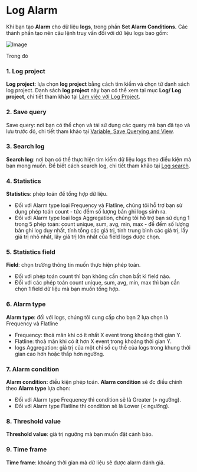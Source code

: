 # Log Alarm

Khi bạn tạo **Alarm** cho dữ liệu **logs**, trong phần **Set Alarm Conditions.** Các thành phần tạo nên câu lệnh truy vấn đối với dữ liệu logs bao gồm: 

![Image](https://github.com/vngcloud/docs/blob/main/Vietnamese/.gitbook/assets/image%20(110).png?raw=true)

Trong đó

### 1. Log project

**Log project**: lựa chọn **log project** bằng cách tìm kiếm và chọn từ danh sách log project. Danh sách **log project** này bạn có thể xem tại mục **Log/ Log project**, chi tiết tham khảo tại [Làm việc với Log Project](https://docs.vngcloud.vn/vng-cloud-document/vn/vmonitor-platform/cach-tinh-nang-cua-vmonitor-platform/logs/lam-viec-voi-log-project).

### 2. Save query

Save query: nơi bạn có thể chọn và tái sử dụng các query mà bạn đã tạo và lưu trước đó, chi tiết tham khảo tại [Variable, Save Querying and View](https://docs.vngcloud.vn/vng-cloud-document/vn/vmonitor-platform/cach-tinh-nang-cua-vmonitor-platform/dashboard/variable-save-querying-and-view).

### 3. Search log

**Search log**: nơi bạn có thể thực hiện tìm kiếm dữ liệu logs theo điều kiện mà bạn mong muốn. Để biết cách search log, chi tiết tham khảo tại [Log search](https://docs.vngcloud.vn/vng-cloud-document/vn/vmonitor-platform/cach-tinh-nang-cua-vmonitor-platform/dashboard/widget/log-search).

### 4. Statistics

**Statistics**: phép toán để tổng hợp dữ liệu.

* Đối với Alarm type loại Frequency và Flatline, chúng tôi hỗ trợ bạn sử dụng phép toán count - tức đếm số lượng bản ghi logs sinh ra.
* Đối với Alarm type loại logs Aggregation, chúng tôi hỗ trợ bạn sử dụng 1 trong 5 phép toán: count unique, sum, avg, min, max - để đếm số lượng bản ghi log duy nhất, tính tổng các giá trị, tính trung bình các giá trị, lấy giá trị nhỏ nhất, lấy giá trị lớn nhất của field logs được chọn.

### 5. Statistics field

**Field**: chọn trường thông tin muốn thực hiện phép toán.

* Đối với phép toán count thì bạn không cần chọn bất kì field nào.
* Đối với các phép toán count unique, sum, avg, min, max thì bạn cần chọn 1 field dữ liệu mà bạn muốn tổng hợp.

### 6. Alarm type

**Alarm type**: đối với logs, chúng tôi cung cấp cho bạn 2 lựa chọn là Frequency và Flatline

* Frequency: thoả mãn khi có ít nhất X event trong khoảng thời gian Y.
* Flatline: thoả mãn khi có ít hơn X event trong khoảng thời gian Y.
* logs Aggregation: giá trị của một chỉ số cụ thể của logs trong khung thời gian cao hơn hoặc thấp hơn ngưỡng.

### 7. Alarm condition

**Alarm condition:** điều kiện phép toán. **Alarm condition** sẽ đc điều chỉnh theo **Alarm type** lựa chọn:

* Đối với Alarm type Frequency thì condition sẽ là Greater (> ngưỡng).
* Đối với Alarm type Flatline thì condition sẽ là Lower (< ngưỡng).

### 8. Threshold value

**Threshold value**: giá trị ngưỡng mà bạn muốn đặt cảnh báo. 

### 9. Time frame

**Time frame**: khoảng thời gian mà dữ liệu sẽ được alarm đánh giá.
